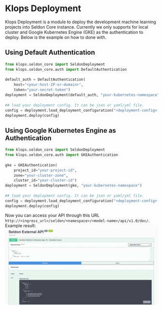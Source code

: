 # Klops Deployment  
Klops Deployment is a module to deploy the development machine learning projects into Seldon Core instance. Currently we only supports for local cluster and Google Kubernetes Engine (GKE) as the authentication to deploy. Below is the example on how to done with.

## Using Default Authentication  
```py
from klops.seldon_core import SeldonDeployment
from klops.seldon_core.auth import DefaultAuthentication

default_auth = DefaultAuthentication(
    host="<your-host-IP-or-domain>",
    token="your-secret-token")
deployment = SeldonDeployment(default_auth, "your-kubernetes-namespace")

## load your deployment config. It can be json or yaml/yml file.
config = deployment.load_deployment_configuration("<deployment-config>.json")
deployment.deploy(config)
```

## Using Google Kubernetes Engine as Authentication

```py
from klops.seldon_core import SeldonDeployment
from klops.seldon_core.auth import GKEAuthentication

gke = GKEAuthentication(
    project_id="your-project-id",
    zone="your-cluster-zone",
    cluster_id="your-cluster-id")
deployment = SeldonDeployment(gke, "your-kubernetes-namespace")

## load your deployment config. It can be json or yaml/yml file.
config = deployment.load_deployment_configuration("<deployment-config>.json")
deployment.deploy(config)
```

Now you can access your API through this URL `http://<ingress_url>/seldon/<namespace>/<model-name>/api/v1.0/doc/`. Example result:  
![Deployment Example](/resources/images/deployment_result_example.jpg)
